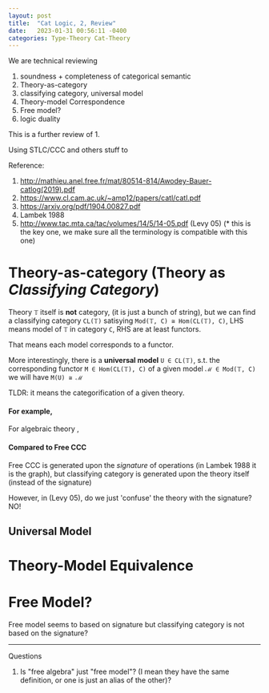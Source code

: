 ```yaml
---
layout: post
title:  "Cat Logic, 2, Review"
date:   2023-01-31 00:56:11 -0400
categories: Type-Theory Cat-Theory
---
```

We are technical reviewing

1. soundness + completeness of categorical semantic
2. Theory-as-category
3. classifying category, universal model
4. Theory-model Correspondence
5. Free model?
6. logic duality

This is a further review of 1.

Using STLC/CCC and others stuff to 

Reference:
1. http://mathieu.anel.free.fr/mat/80514-814/Awodey-Bauer-catlog(2019).pdf
2. https://www.cl.cam.ac.uk/~amp12/papers/catl/catl.pdf  
3. https://arxiv.org/pdf/1904.00827.pdf
4. Lambek 1988
5. http://www.tac.mta.ca/tac/volumes/14/5/14-05.pdf  (Levy 05)
(* this is the key one, we make sure all the terminology is compatible with this one)


# Theory-as-category (Theory as *Classifying Category*)

Theory `𝕋` itself is **not** category, (it is just a bunch of string), but we can find a classifying category `CL(𝕋)` satisying
`Mod(𝕋, C) ≅ Hom(CL(𝕋), C)`,
LHS means model of `𝕋` in category `C`, RHS are at least functors.

That means each model corresponds to a functor.



More interestingly, there is a **universal model** `U ∈ CL(𝕋)`, s.t. the corresponding functor `M ∈ Hom(CL(𝕋), C)` of a given model `ℳ ∈ Mod(𝕋, C)` we will have `M(U) ≅ ℳ` 

TLDR: it means the categorification of a given theory.

#### For example, 
For algebraic theory , 


#### Compared to Free CCC

Free CCC is generated upon the *signature* of operations (in Lambek 1988 it is the graph),
but classifying category is generated upon the theory itself (instead of the signature)


However, in (Levy 05), do we just 'confuse' the theory with the signature? NO!

## Universal Model

# Theory-Model Equivalence


# Free Model?

Free model seems to based on signature but classifying category is not based on the signature?

***

Questions
1. Is "free algebra" just "free model"? (I mean they have the same definition, or one is just an alias of the other)?








